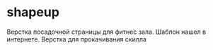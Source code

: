 # shapeup
Верстка посадочной страницы для фитнес зала. Шаблон нашел в интернете. Верстка для прокачивания скилла
